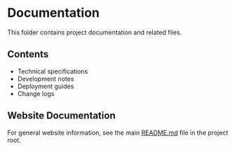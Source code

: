 # Documentation

This folder contains project documentation and related files.

## Contents

- Technical specifications
- Development notes
- Deployment guides
- Change logs

## Website Documentation

For general website information, see the main [README.md](../README.md) file in the project root.